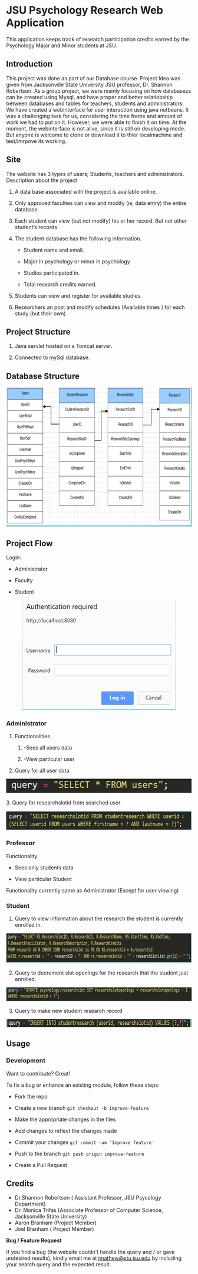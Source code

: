 # JSU Psychology Research Web Application

This application keeps track of research participation credits earned by
the Psychology Major and Minor students at JSU.

## Introduction

This project was done as part of our Database course. Project Idea was given from Jacksonville State University JSU professor, Dr. Shannon Robertson. As a group project, we were mainly focusing on how databasezs can be created using Mysql, and have proper and better relatiobship between databases and tables for teachers, students and administrators. We have created a webinterface for user interaction using java netbeans. It was a challenging task for us, considering the time frame and amount of work we had to put on it. However, we were able to finish it on time. At the moment, the webinterface is not alive, since it is still on developing mode. But anyone is welcome to clone or download it to thier localmachine and test/imrpove its working. 

## **Site**

The website has 3 types of users; Students, teachers and administrators.
Description about the project

1.  A data base associated with the project is available online.

2.  Only approved faculties can view and modify (ie, data entry) the
    entire database.

3.  Each student can view (but not modify) his or her record. But not
    other student’s records.

4.  The student database has the following information.

    -  Student name and email.

    -  Major in psychology or minor in psychology

    -  Studies participated in.

    -  Total research credits earned.

5.  Students can view and register for available studies.

6.  Researchers an post and modify schedules (Available times ) for each
    study (but their own)

## **Project Structure**

1.  Java servlet hosted on a Tomcat server.

2.  Connected to mySql database.

## **Database Structure**
<p align="center">
  <img width="819" height="378" src="PsychologyResearchApp/Images/1.PNG">
</p>

## **Project Flow**

 Login:

- Administrator

- Faculty

- Student

<p align="center">
  <img width="416" height="298" src="PsychologyResearchApp/Images/2.PNG">
</p>

### **Administrator**

1.  Functionalities

    1.  -Sees all users data

    2.  -View particular user

2.  Query for all user data
<p align="center">
  <img width="532" height="39" src="PsychologyResearchApp/Images/3.PNG">
</p>
3.  Query for researchslotid from searched user
<p align="center">
  <img width="683" height="51" src="PsychologyResearchApp/Images/4.PNG">
</p>

### Professor 

Functionality

- Sees only students data

- View particular Student

Functionality currently same as Administrator (Except for user viewing)

### Student

1.  Query to view information about the research the student is currently enrolled in.
<p align="center">
  <img width="841" height="82" src="PsychologyResearchApp/Images/5.PNG">
</p>

2.  Query to decrement slot openings for the research that the student just enrolled.

 <p align="center">
  <img width="708" height="38" src="PsychologyResearchApp/Images/6.PNG">
</p>

3.  Query to make new student research record
<p align="center">
  <img width="835" height="22" src="PsychologyResearchApp/Images/7.PNG">
</p>

## **Usage**

### **Development**

Want to contribute? Great!

To fix a bug or enhance an existing module, follow these steps:

-   Fork the repo

-   Create a new branch `git checkout -b improve-feature`

-   Make the appropriate changes in the files

-   Add changes to reflect the changes made

-   Commit your changes `git commit -am 'Improve feature'`

-   Push to the branch `git push origin improve-feature`

-   Create a Pull Request

## Credits
-   Dr.Shannon Robertson ( Assistant Professor, JSU Psycology Department)
-   Dr. Monica Trifas (Associate Professor of Computer Science, Jacksonville State University)
-   Aaron Branham (Project Member)
-   Joel Branham ( Project Member)

**Bug / Feature Request**

If you find a bug (the website couldn't handle the query and / or gave
undesired results), kindly email me at <jmathew@stu.jsu.edu> by
including your search query and the expected result.
